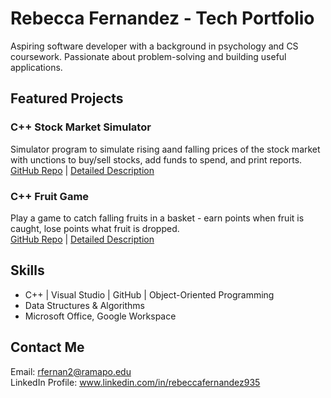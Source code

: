 # Rebecca Fernandez - Tech Portfolio
Aspiring software developer with a background in psychology and CS coursework. Passionate about problem-solving and building useful applications.  

## Featured Projects  
### C++ Stock Market Simulator
Simulator program to simulate rising aand falling prices of the stock market with unctions to buy/sell stocks, add funds to spend, and print reports.
[GitHub Repo](https://github.com/rfernan935/rfernanportfolio/tree/main/Coding%20Projects/stockSimulator) | [Detailed Description](https://github.com/rfernan935/rfernanportfolio/blob/main/Coding%20Projects/stockSimulator/codeDescription.md)  

### C++ Fruit Game
Play a game to catch falling fruits in a basket - earn points when fruit is caught, lose points what fruit is dropped.  
[GitHub Repo](https://github.com/rfernan935/rfernanportfolio/tree/main/Coding%20Projects/fruitGame) | [Detailed Description](https://github.com/rfernan935/rfernanportfolio/blob/main/Coding%20Projects/fruitGame/codeDescription.md)  

## Skills  
- C++ | Visual Studio | GitHub | Object-Oriented Programming  
- Data Structures & Algorithms  
- Microsoft Office, Google Workspace  

## Contact Me  
Email: rfernan2@ramapo.edu  
LinkedIn Profile: www.linkedin.com/in/rebeccafernandez935  
